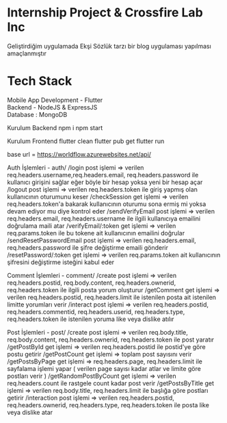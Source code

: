 # Internship Project & Crossfire Lab Inc

Geliştirdiğim uygulamada Ekşi Sözlük tarzı bir blog uygulaması yapılması amaçlanmıştır

<h1>Tech Stack</h1>
Mobile App Development - Flutter <br/> 
Backend - NodeJS & ExpressJS <br/>
Database : MongoDB <br/>

Kurulum Backend
npm i
npm start

Kurulum Frontend
flutter clean
flutter pub get
flutter run

base url = https://worldflow.azurewebsites.net/api/

Auth İşlemleri - auth/
/login post işlemi => verilen req.headers.username,req.headers.email, req.headers.password ile kullanıcı girişini sağlar eğer böyle bir hesap yoksa yeni bir hesap açar
/logout post işlemi => verilen req.headers.token ile giriş yapmış olan kullanıcının oturumunu keser
/checkSession get işlemi => verilen req.headers.token'a bakarak kullanıcının oturumu sona ermiş mi yoksa devam ediyor mu diye kontrol eder
/sendVerifyEmail post işlemi => verilen req.headers.email, req.headers.username ile ilgili kullanıcıya emailini doğrulama maili atar
/verifyEmail/:token get işlemi => verilen req.params.token ile bu tokene ait kullanıcının emailini doğrular
/sendResetPasswordEmail post işlemi => verilen req.headers.email, req.headers.password ile şifre değiştirme emaili gönderir
/resetPassword/:token get işlemi => verilen req.params.token ait kullanıcının şifresini değiştirme isteğini kabul eder

Comment İşlemleri - comment/
/create post işlemi => verilen req.headers.postid, req.body.content, req.headers.ownerid, req.headers.token ile ilgili posta yorum oluşturur
/getComment get işlemi => verilen req.headers.postid, req.headers.limit ile istenilen posta ait istenilen limitte yorumları verir
/interact post işlemi => verilen req.headers.postid, req.headers.commentid, req.headers.userid, req.headers.type,  req.headers.token ile istenilen yoruma like veya dislike atılır

Post İşlemleri - post/
/create post işlemi => verilen req.body.title, req.body.content, req.headers.ownerid, req.headers.token ile post yaratır
/getPostById get işlemi => verilen req.headers.postid ile postid'ye göre postu getirir
/getPostCount get işlemi => toplam post sayısını verir
/getPostsByPage get işlemi => req.headers.page, req.headers.limit ile sayfalama işlemi yapar ( verilen page sayısı kadar atlar ve limite göre postları verir )
/getRandomPostByCount get işlemi => verilen req.headers.count ile rastgele count kadar post verir
/getPostsByTitle get işlemi => verilen req.body.title, req.headers.limit ile başlığa göre postları getirir
/interaction post işlemi => verilen req.headers.postid, req.headers.ownerid, req.headers.type, req.headers.token ile posta like veya dislike atar

